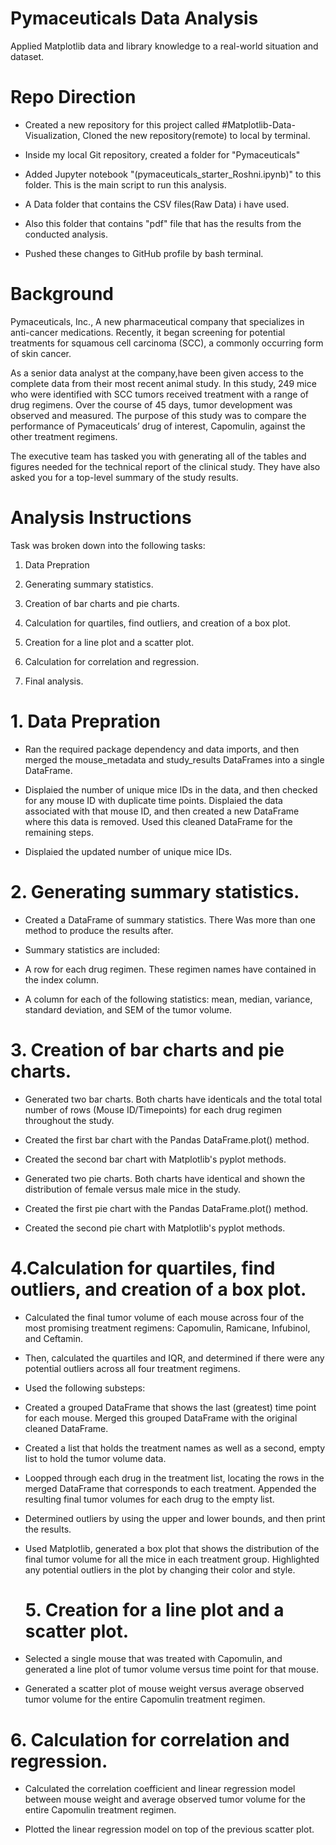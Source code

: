 # Pymaceuticals Data Analysis
 Applied Matplotlib data and library knowledge to a real-world situation and dataset.

# Repo Direction 
- Created a new repository for this project called #Matplotlib-Data-Visualization, Cloned the new repository(remote) to local by terminal.

- Inside my local Git repository, created a folder for "Pymaceuticals"

- Added Jupyter notebook "(pymaceuticals_starter_Roshni.ipynb)" to this folder. This is the main script to run this analysis.

- A Data folder that contains the CSV files(Raw Data) i have used. 

- Also this folder that contains "pdf" file that has the results from the conducted analysis.

- Pushed these changes to GitHub profile by bash terminal.

# Background 
Pymaceuticals, Inc., 
A new pharmaceutical company that specializes in anti-cancer medications. Recently, it began screening for potential treatments for squamous cell carcinoma (SCC), a commonly occurring form of skin cancer.

As a senior data analyst at the company,have been given access to the complete data from their most recent animal study. 
In this study, 249 mice who were identified with SCC tumors received treatment with a range of drug regimens. Over the course of 45 days, tumor development was observed and measured. The purpose of this study was to compare the performance of Pymaceuticals’ drug of interest, Capomulin, against the other treatment regimens.

The executive team has tasked you with generating all of the tables and figures needed for the technical report of the clinical study. They have also asked you for a top-level summary of the study results.

# Analysis Instructions
Task was broken down into the following tasks:

1. Data Prepration

2. Generating summary statistics.

3. Creation of bar charts and pie charts.

4. Calculation for quartiles, find outliers, and creation of a box plot.

5. Creation for a line plot and a scatter plot.

6. Calculation for correlation and regression.

7. Final analysis.

# 1.  Data Prepration
- Ran the required package dependency and data imports, and then merged the mouse_metadata and study_results DataFrames into a single DataFrame.

- Displaied the number of unique mice IDs in the data, and then checked for any mouse ID with duplicate time points. Displaied the data associated with that mouse ID, and then created a new DataFrame where this data is removed. Used this cleaned DataFrame for the remaining steps.

- Displaied the updated number of unique mice IDs.

# 2.  Generating summary statistics.
- Created a DataFrame of summary statistics. There Was more than one method to produce the results after.

- Summary statistics are included:

- A row for each drug regimen. These regimen names have contained in the index column.

- A column for each of the following statistics: mean, median, variance, standard deviation, and SEM of the tumor volume.

# 3. Creation of bar charts and pie charts.
- Generated two bar charts. 
Both charts have identicals and the total total number of rows (Mouse ID/Timepoints) for each drug regimen throughout the study.

- Created the first bar chart with the Pandas DataFrame.plot() method.

- Created the second bar chart with Matplotlib's pyplot methods.

- Generated two pie charts. Both charts have identical and shown the distribution of female versus male mice in the study.

- Created the first pie chart with the Pandas DataFrame.plot() method.

- Created the second pie chart with Matplotlib's pyplot methods.

# 4.Calculation for quartiles, find outliers, and creation of a box plot.
- Calculated the final tumor volume of each mouse across four of the most promising treatment regimens: Capomulin, Ramicane, Infubinol, and Ceftamin.
- Then, calculated the quartiles and IQR, and determined if there were any potential outliers across all four treatment regimens.

- Used the following substeps:

- Created a grouped DataFrame that shows the last (greatest) time point for each mouse. Merged this grouped DataFrame with the original cleaned DataFrame.

- Created a list that holds the treatment names as well as a second, empty list to hold the tumor volume data.

- Loopped through each drug in the treatment list, locating the rows in the merged DataFrame that corresponds to each treatment. Appended the resulting final tumor volumes for each drug to the empty list.

- Determined outliers by using the upper and lower bounds, and then print the results.

- Used Matplotlib, generated a box plot that shows the distribution of the final tumor volume for all the mice in each treatment group. Highlighted any potential outliers in the plot by changing their color and style.

  # 5. Creation for a line plot and a scatter plot.
- Selected a single mouse that was treated with Capomulin, and generated a line plot of tumor volume versus time point for that mouse.

- Generated a scatter plot of mouse weight versus average observed tumor volume for the entire Capomulin treatment regimen.

# 6.  Calculation for correlation and regression.

- Calculated the correlation coefficient and linear regression model between mouse weight and average observed tumor volume for the entire Capomulin treatment regimen.

- Plotted the linear regression model on top of the previous scatter plot.
